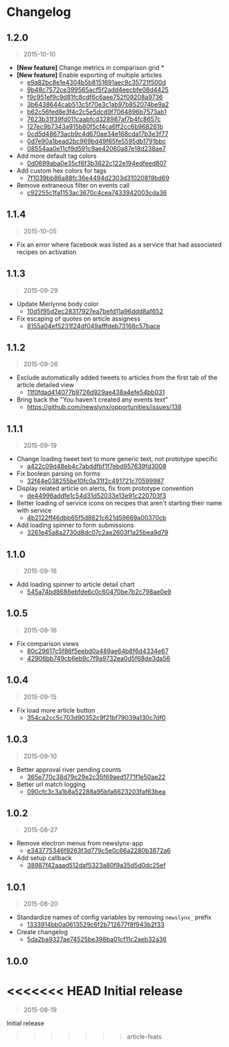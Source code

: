 Changelog
=========

## 1.2.0

> 2015-10-10

* **[New feature]** Change metrics in comparison grid
  * 
* **[New feature]** Enable exporting of multiple articles
  * [e9a82bc8e1e4304b5b8151691aec9c35721f500d](https://github.com/newslynx/newslynx-app/commit/e9a82bc8e1e4304b5b8151691aec9c35721f500d)
  * [9b48c7572ce399565acf5f2add4eecbfe08d4425](https://github.com/newslynx/newslynx-app/commit/9b48c7572ce399565acf5f2add4eecbfe08d4425)
  * [f9c951ef9c9d81fc8cdf6c6aee752f09208a9736](https://github.com/newslynx/newslynx-app/commit/f9c951ef9c9d81fc8cdf6c6aee752f09208a9736)
  * [3b6438644cab513c5f70e3c1ab97b852074be9a2](https://github.com/newslynx/newslynx-app/commit/3b6438644cab513c5f70e3c1ab97b852074be9a2)
  * [b62c56fed8e3f4c2c5e5dcd9f7064896b7573ab1](https://github.com/newslynx/newslynx-app/commit/b62c56fed8e3f4c2c5e5dcd9f7064896b7573ab1)
  * [7623b31f39fd011caabfcd328987af7b4fc8657c](https://github.com/newslynx/newslynx-app/commit/7623b31f39fd011caabfcd328987af7b4fc8657c)
  * [127ec9b7343a915b80f5cf4ca6ff2cc6b968281b](https://github.com/newslynx/newslynx-app/commit/127ec9b7343a915b80f5cf4ca6ff2cc6b968281b)
  * [0cd5d48673acb9c4d670ae34e168cda17b3e3f77](https://github.com/newslynx/newslynx-app/commit/0cd5d48673acb9c4d670ae34e168cda17b3e3f77)
  * [0d7e90a1bead2bc969bd49f65fe5595db1791bbc](https://github.com/newslynx/newslynx-app/commit/0d7e90a1bead2bc969bd49f65fe5595db1791bbc)
  * [08554aa0e11cf9d591c9ae42060a87e18d238ae7](https://github.com/newslynx/newslynx-app/commit/08554aa0e11cf9d591c9ae42060a87e18d238ae7)
* Add more default tag colors
  * [0d0699aba0e35cf6f3b3622c122e194edfeed807](https://github.com/newslynx/newslynx-app/commit/0d0699aba0e35cf6f3b3622c122e194edfeed807)
* Add custom hex colors for tags
  * [7f1039bb86a88fc36e4494d2303d31020819bd69](https://github.com/newslynx/newslynx-app/commit/7f1039bb86a88fc36e4494d2303d31020819bd69)
* Remove extraneous filter on events call
  * [c92255c1fa1153ac3670c4cea7433942003cda36](https://github.com/newslynx/newslynx-app/commit/c92255c1fa1153ac3670c4cea7433942003cda36)

## 1.1.4

> 2015-10-05

* Fix an error where facebook was listed as a service that had associated recipes on activation

## 1.1.3

> 2015-09-29

* Update Merlynne body color
  * [10d5f95d2ec28317927ea7befd11a96ddd8af652](https://github.com/newslynx/newslynx-app/commit/10d5f95d2ec28317927ea7befd11a96ddd8af652)
* Fix escaping of quotes on article assigness
  * [8155a04ef5231f24df049afffdeb73168c57bace](https://github.com/newslynx/newslynx-app/commit/8155a04ef5231f24df049afffdeb73168c57bace)

## 1.1.2

> 2015-09-26

* Exclude automatically added tweets to articles from the first tab of the article detailed view
  * [11f0fdad414077b9726d929ae438a4efe54bb031](https://github.com/newslynx/newslynx-app/commit/11f0fdad414077b9726d929ae438a4efe54bb031)
* Bring back the "You haven't created any events text"
  * https://github.com/newslynx/opportunities/issues/138

## 1.1.1

> 2015-09-19

* Change loading tweet text to more generic text, not prototype specific
  * [a422c09d48eb4c7abddfbf1f7ebd957639fd3008](https://github.com/newslynx/newslynx-app/commit/a422c09d48eb4c7abddfbf1f7ebd957639fd3008)
* Fix boolean parsing on forms
  * [32f44e038255be10fc0a31f2c491721c70599987](https://github.com/newslynx/newslynx-app/commit/32f44e038255be10fc0a31f2c491721c70599987)
* Display related article on alerts, fix from prototype convention
  * [de44996addfe1c54d31d52033e13e91c220703f3](https://github.com/newslynx/newslynx-app/commit/de44996addfe1c54d31d52033e13e91c220703f3)
* Better loading of service icons on recipes that aren't starting their name with service
  * [4b2122ff46dbb65f5d8821c621d59669a00370cb](https://github.com/newslynx/newslynx-app/commit/4b2122ff46dbb65f5d8821c621d59669a00370cb)
* Add loading spinner to form submissions
  * [3261e45a8a2730d8dc07c2ae2603f1a25bea9d79](https://github.com/newslynx/newslynx-app/commit/3261e45a8a2730d8dc07c2ae2603f1a25bea9d79)

## 1.1.0

> 2015-09-16

* Add loading spinner to article detail chart
  * [545a74bd8686ebfde6c0c60470be7b2c798ae0e9](https://github.com/newslynx/newslynx-app/commit/545a74bd8686ebfde6c0c60470be7b2c798ae0e9)

## 1.0.5

> 2015-09-16

* Fix comparison views
  * [80c29617c5f86f5eebd0a489ae64b8f6d4334e67](https://github.com/newslynx/newslynx-app/commit/80c29617c5f86f5eebd0a489ae64b8f6d4334e67)
  * [42906bb749cb6eb9c7f9a9732ea0d5f68de3da56](https://github.com/newslynx/newslynx-app/commit/42906bb749cb6eb9c7f9a9732ea0d5f68de3da56)

## 1.0.4

> 2015-09-15

* Fix load more article button
  * [354ca2cc5c703d90352c9f21bf79039a130c7df0](https://github.com/newslynx/newslynx-app/commit/354ca2cc5c703d90352c9f21bf79039a130c7df0)

## 1.0.3

> 2015-09-10

* Better approval river pending counts
  * [365e770c38d79c29e2c35f69aed1771f1e50ae22](https://github.com/newslynx/newslynx-app/commit/365e770c38d79c29e2c35f69aed1771f1e50ae22)
* Better url match logging
  * [090cfc3c3a1b8a52288a95bfa6623203faf63bea](https://github.com/newslynx/newslynx-app/commit/090cfc3c3a1b8a52288a95bfa6623203faf63bea)

## 1.0.2

> 2015-08-27

* Remove electron menus from newslynx-app
  * [e343775346f9263f3d779c5e0c66a2280b3872a6](https://github.com/newslynx/newslynx-app/commit/e343775346f9263f3d779c5e0c66a2280b3872a6)
* Add setup callback
  * [38987f42aaad512daf5323a80f9a35d5d0dc25ef](https://github.com/newslynx/newslynx-app/commit/38987f42aaad512daf5323a80f9a35d5d0dc25ef)

## 1.0.1

> 2015-08-20

* Standardize names of config variables by removing `newslynx_` prefix
  * [1333914bb0a0613529c6f2b712677f8f943b2f33](https://github.com/newslynx/newslynx-app/commit/1333914bb0a0613529c6f2b712677f8f943b2f33)
* Create changelog
  * [5da2ba9327ae74525be398ba01cf11c2aeb32a36](https://github.com/newslynx/newslynx-app/commit/5da2ba9327ae74525be398ba01cf11c2aeb32a36)

## 1.0.0

<<<<<<< HEAD
Initial release
=======
> 2015-08-19

Initial release
>>>>>>> article-feats
